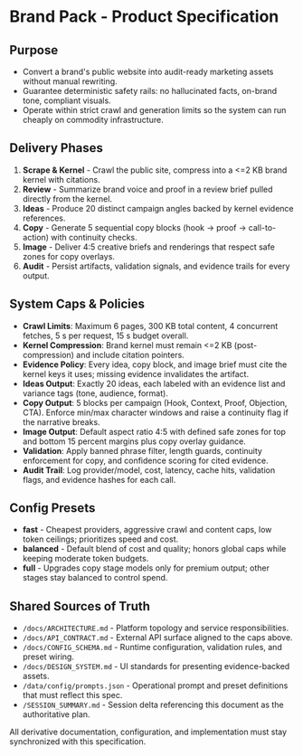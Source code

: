 # Brand Pack - Product Specification

## Purpose
- Convert a brand's public website into audit-ready marketing assets without manual rewriting.
- Guarantee deterministic safety rails: no hallucinated facts, on-brand tone, compliant visuals.
- Operate within strict crawl and generation limits so the system can run cheaply on commodity infrastructure.

## Delivery Phases
1. **Scrape & Kernel** - Crawl the public site, compress into a <=2 KB brand kernel with citations.
2. **Review** - Summarize brand voice and proof in a review brief pulled directly from the kernel.
3. **Ideas** - Produce 20 distinct campaign angles backed by kernel evidence references.
4. **Copy** - Generate 5 sequential copy blocks (hook -> proof -> call-to-action) with continuity checks.
5. **Image** - Deliver 4:5 creative briefs and renderings that respect safe zones for copy overlays.
6. **Audit** - Persist artifacts, validation signals, and evidence trails for every output.

## System Caps & Policies
- **Crawl Limits**: Maximum 6 pages, 300 KB total content, 4 concurrent fetches, 5 s per request, 15 s budget overall.
- **Kernel Compression**: Brand kernel must remain <=2 KB (post-compression) and include citation pointers.
- **Evidence Policy**: Every idea, copy block, and image brief must cite the kernel keys it uses; missing evidence invalidates the artifact.
- **Ideas Output**: Exactly 20 ideas, each labeled with an evidence list and variance tags (tone, audience, format).
- **Copy Output**: 5 blocks per campaign (Hook, Context, Proof, Objection, CTA). Enforce min/max character windows and raise a continuity flag if the narrative breaks.
- **Image Output**: Default aspect ratio 4:5 with defined safe zones for top and bottom 15 percent margins plus copy overlay guidance.
- **Validation**: Apply banned phrase filter, length guards, continuity enforcement for copy, and confidence scoring for cited evidence.
- **Audit Trail**: Log provider/model, cost, latency, cache hits, validation flags, and evidence hashes for each call.

## Config Presets
- **fast** - Cheapest providers, aggressive crawl and content caps, low token ceilings; prioritizes speed and cost.
- **balanced** - Default blend of cost and quality; honors global caps while keeping moderate token budgets.
- **full** - Upgrades copy stage models only for premium output; other stages stay balanced to control spend.

## Shared Sources of Truth
- `/docs/ARCHITECTURE.md` - Platform topology and service responsibilities.
- `/docs/API_CONTRACT.md` - External API surface aligned to the caps above.
- `/docs/CONFIG_SCHEMA.md` - Runtime configuration, validation rules, and preset wiring.
- `/docs/DESIGN_SYSTEM.md` - UI standards for presenting evidence-backed assets.
- `/data/config/prompts.json` - Operational prompt and preset definitions that must reflect this spec.
- `/SESSION_SUMMARY.md` - Session delta referencing this document as the authoritative plan.

All derivative documentation, configuration, and implementation must stay synchronized with this specification.
